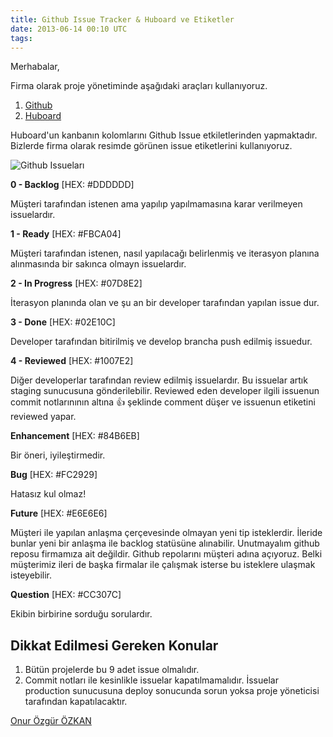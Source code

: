 ```yaml
---
title: Github Issue Tracker & Huboard ve Etiketler
date: 2013-06-14 00:10 UTC
tags:
---
```


Merhabalar,

Firma olarak proje yönetiminde aşağıdaki araçları kullanıyoruz.

1.  [Github][1]
2.  [Huboard][2]

Huboard'un kanbanın kolomlarını Github Issue etkiletlerinden yapmaktadır. Bizlerde firma olarak resimde görünen issue etiketlerini kullanıyoruz.

![Github Issueları][3]

**0 - Backlog** [HEX: #DDDDDD]

Müşteri tarafından istenen ama yapılıp yapılmamasına karar verilmeyen issuelardır.

**1 - Ready** [HEX: #FBCA04]

Müşteri tarafından istenen, nasıl yapılacağı belirlenmiş ve iterasyon planına alınmasında bir sakınca olmayn issuelardır.

**2 - In Progress** [HEX: #07D8E2]

İterasyon planında olan ve şu an bir developer tarafından yapılan issue dur.

**3 - Done** [HEX: #02E10C]

Developer tarafından bitirilmiş ve develop brancha push edilmiş issuedur.

**4 - Reviewed** [HEX: #1007E2]

Diğer developerlar tarafından review edilmiş issuelardır. Bu issuelar artık staging sunucusuna gönderilebilir. Reviewed eden developer ilgili issuenun commit notlarınının altına :+1: şeklinde comment düşer ve issuenun etiketini reviewed yapar.

**Enhancement** [HEX: #84B6EB]

Bir öneri, iyileştirmedir.

**Bug** [HEX: #FC2929]

Hatasız kul olmaz!

**Future** [HEX: #E6E6E6]

Müşteri ile yapılan anlaşma çerçevesinde olmayan yeni tip isteklerdir. İleride bunlar yeni bir anlaşma ile backlog statüsüne alınabilir. Unutmayalım github reposu firmamıza ait değildir. Github repolarını müşteri adına açıyoruz. Belki müşterimiz ileri de başka firmalar ile çalışmak isterse bu isteklere ulaşmak isteyebilir.

**Question** [HEX: #CC307C]

Ekibin birbirine sorduğu sorulardır.

## Dikkat Edilmesi Gereken Konular

1.  Bütün projelerde bu 9 adet issue olmalıdır.
2.  Commit notları ile kesinlikle issuelar kapatılmamalıdır. İssuelar production sunucusuna deploy sonucunda sorun yoksa proje yöneticisi tarafından kapatılacaktır.

 [1]: https://github.com/
 [2]: http://huboard.com/
 [3]: http://www.lab2023.com/wp-content/uploads/2013/06/github-etiketleri-226x300.png

[Onur Özgür ÖZKAN](http://twitter.com/onurozgurozkan)